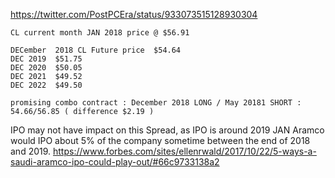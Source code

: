 

https://twitter.com/PostPCEra/status/933073515128930304

```
CL current month JAN 2018 price @ $56.91 

DECember  2018 CL Future price  $54.64
DEC 2019  $51.75 
DEC 2020  $50.05 
DEC 2021  $49.52
DEC 2022  $49.50

promising combo contract : December 2018 LONG / May 20181 SHORT : 54.66/56.85 ( difference $2.19 )

```
IPO may not have impact on this Spread, as IPO is around 2019 JAN 
Aramco would IPO about 5% of the company sometime between the end of 2018 and 2019.
https://www.forbes.com/sites/ellenrwald/2017/10/22/5-ways-a-saudi-aramco-ipo-could-play-out/#66c9733138a2
